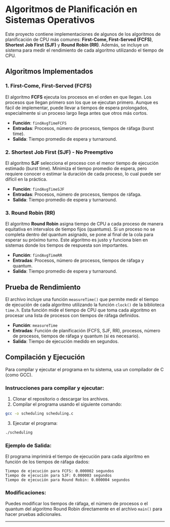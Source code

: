 
# Algoritmos de Planificación en Sistemas Operativos

Este proyecto contiene implementaciones de algunos de los algoritmos de planificación de CPU más comunes: **First-Come, First-Served (FCFS)**, **Shortest Job First (SJF)** y **Round Robin (RR)**. Además, se incluye un sistema para medir el rendimiento de cada algoritmo utilizando el tiempo de CPU.

## Algoritmos Implementados

### 1. First-Come, First-Served (FCFS)
El algoritmo **FCFS** ejecuta los procesos en el orden en que llegan. Los procesos que llegan primero son los que se ejecutan primero. Aunque es fácil de implementar, puede llevar a tiempos de espera prolongados, especialmente si un proceso largo llega antes que otros más cortos.

- **Función**: `findAvgTimeFCFS`
- **Entradas**: Procesos, número de procesos, tiempos de ráfaga (burst time).
- **Salida**: Tiempo promedio de espera y turnaround.

### 2. Shortest Job First (SJF) - No Preemptivo
El algoritmo **SJF** selecciona el proceso con el menor tiempo de ejecución estimado (burst time). Minimiza el tiempo promedio de espera, pero requiere conocer o estimar la duración de cada proceso, lo cual puede ser difícil en la práctica.

- **Función**: `findAvgTimeSJF`
- **Entradas**: Procesos, número de procesos, tiempos de ráfaga.
- **Salida**: Tiempo promedio de espera y turnaround.

### 3. Round Robin (RR)
El algoritmo **Round Robin** asigna tiempo de CPU a cada proceso de manera equitativa en intervalos de tiempo fijos (quantums). Si un proceso no se completa dentro del quantum asignado, se pone al final de la cola para esperar su próximo turno. Este algoritmo es justo y funciona bien en sistemas donde los tiempos de respuesta son importantes.

- **Función**: `findAvgTimeRR`
- **Entradas**: Procesos, número de procesos, tiempos de ráfaga y quantum.
- **Salida**: Tiempo promedio de espera y turnaround.

## Prueba de Rendimiento
El archivo incluye una función `measureTime()` que permite medir el tiempo de ejecución de cada algoritmo utilizando la función `clock()` de la biblioteca `time.h`. Esta función mide el tiempo de CPU que toma cada algoritmo en procesar una lista de procesos con tiempos de ráfaga definidos.

- **Función**: `measureTime`
- **Entradas**: Función de planificación (FCFS, SJF, RR), procesos, número de procesos, tiempos de ráfaga y quantum (si es necesario).
- **Salida**: Tiempo de ejecución medido en segundos.

## Compilación y Ejecución

Para compilar y ejecutar el programa en tu sistema, usa un compilador de C (como GCC).

### Instrucciones para compilar y ejecutar:

1. Clonar el repositorio o descargar los archivos.
2. Compilar el programa usando el siguiente comando:

```bash
gcc -o scheduling scheduling.c
```

3. Ejecutar el programa:

```bash
./scheduling
```

### Ejemplo de Salida:

El programa imprimirá el tiempo de ejecución para cada algoritmo en función de los tiempos de ráfaga dados:

```
Tiempo de ejecución para FCFS: 0.000002 segundos
Tiempo de ejecución para SJF: 0.000003 segundos
Tiempo de ejecución para Round Robin: 0.000004 segundos
```

### Modificaciones:

Puedes modificar los tiempos de ráfaga, el número de procesos o el quantum del algoritmo Round Robin directamente en el archivo `main()` para hacer pruebas adicionales.

---


